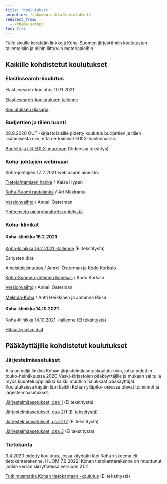 ```yaml
---
title: 'Koulutukset'
permalink: /dokumentaatio/koulutukset/
redirect_from:
  - /theme-setup/
toc: true
---
```


Tälle sivulle kerätään linkkejä Koha-Suomen järjestämiin koulutusten tallenteisiin ja niihin liittyviin materiaaleihin.

## Kaikille kohdistetut koulutukset

### Elasticsearch-koulutus

Elasticsearch-koulutus 10.11.2021

[Elasticsearch-koulutuksen tallenne](https://youtu.be/_V-N8MiyflA)

[Koulutuksen diasarja](https://github.com/KohaSuomi/kohasuomi.github.io/blob/master/assets/files/docs/Koulutukset/Tiedonhaku_Elasticsearchilla.pdf)


### Budjettien ja tilien luonti

28.9.2020 OUTI-kirjastolaisille pidetty koulutus budjettien ja tilien lisäämisestä niin, että ne toimivat EDItX-hankinnassa.

[Budjetit ja tilit EDItX-muotoon](https://youtu.be/nQv6E_sHZJQ) (Videossa tekstitys)

### Koha-johtajien webinaari

Koha-johtajien 12.2.2021 webinaarin aineisto:

[Tietojohtamisen hanke](https://github.com/KohaSuomi/kohasuomi.github.io/blob/master/assets/files/docs/Koulutukset/Tietojohtamisenhanke.pdf) / Kaisa Hypén

[Koha-Suomi rautalanka](https://github.com/KohaSuomi/kohasuomi.github.io/blob/master/assets/files/docs/Koulutukset/Koha-Suomirautalanka.pdf) / Ari Mäkiranta

[Versionvaihto](https://github.com/KohaSuomi/kohasuomi.github.io/blob/master/assets/files/docs/Koulutukset/Versionvaihto.pdf) / Anneli Österman

[Yhteenveto pienryhmätyöskentelystä](https://github.com/KohaSuomi/kohasuomi.github.io/blob/master/assets/files/docs/Koulutukset/Koha-webinaarinyhteenveto.pdf) 

### Koha-klinikat


#### Koha-klinikka 16.2.2021

[Koha-klinikka 16.2.2021 -tallenne](https://youtu.be/CQbXJDzSFNE) (Ei tekstitystä)

Esitysten diat:

[Aineistolajimuutos](https://github.com/KohaSuomi/kohasuomi.github.io/blob/master/assets/files/docs/Koulutukset/Aineistolajit.pdf) / Anneli Österman ja Kodo Korkalo

[Koha-Suomen yhteinen konesali](https://github.com/KohaSuomi/kohasuomi.github.io/blob/master/assets/files/docs/Koulutukset/koha-suomikonesali.pdf) / Kodo Korkalo

[Versionvaihto](https://github.com/KohaSuomi/kohasuomi.github.io/blob/master/assets/files/docs/Koulutukset/Versionvaihto.pdf) / Anneli Österman

[Melinda-Koha](https://github.com/KohaSuomi/kohasuomi.github.io/blob/master/assets/files/docs/Koulutukset/MelindaKoha.pdf) / Antti Heikkinen ja Johanna Räisä

#### Koha-klinikka 14.10.2021

[Koha-klinikka 14.10.2021 -tallenne](https://youtu.be/3b_4IIH5uiw) (Ei tekstitystä)

[Hitauskyselyn diat](https://github.com/KohaSuomi/kohasuomi.github.io/blob/master/assets/files/docs/Koulutukset/Kohan-hitaus-klinikassa.pdf)


## Pääkäyttäjille kohdistetut koulutukset

### Järjestelmäasetukset

Alla on neljä linkkiä Kohan järjestelmäasetuskoulutuksiin, jotka pidettiin touko-heinäkuussa 2020 Vaski-kirjastojen pääkäyttäjille ja mukaan sai tulla myös kuunteluoppilaiksi kaikki muutkin halukkaat pääkäyttäjät. Koulutuksissa käytiin läpi kaikki Kohan ylläpito- osiossa olevat toiminnot ja järjestelmäasetukset.

[Järjestelmäasetukset, osa 1](https://youtu.be/6ojfjLzvwX4) (Ei tekstitystä)

[Järjestelmäasetukset, osa 2/1](https://youtu.be/L5PmU3C3n38) (Ei tekstitystä)

[Järjestelmäasetukset, osa 2/2](https://youtu.be/vw2FjH44MWw) (Ei tekstitystä)

[Järjestelmäasetukset, osa 3](https://youtu.be/xScoLgxvK9g) (Ei tekstitystä)

### Tietokanta

3.4.2020 pidetty koulutus, jossa käydään läpi Kohan skeema eli tietokantarakenne. HUOM 7.9.2022! Kohan tietokantarakenne on muuttunut jonkin verran siirryttäessä versioon 21.11. 

[Tutkimusmatka Kohan tietokantaan -koulutus](https://youtu.be/lH7Z8OetO3c) (Ei tekstitystä)
